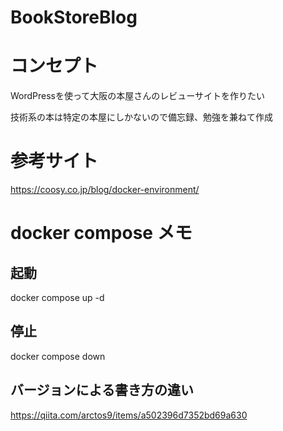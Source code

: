 # BookStoreBlog

# コンセプト

WordPressを使って大阪の本屋さんのレビューサイトを作りたい

技術系の本は特定の本屋にしかないので備忘録、勉強を兼ねて作成

# 参考サイト

https://coosy.co.jp/blog/docker-environment/

# docker compose メモ

## 起動
docker compose up -d

## 停止
docker compose down

## バージョンによる書き方の違い

https://qiita.com/arctos9/items/a502396d7352bd69a630

